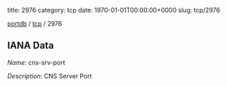title: 2976
category: tcp
date: 1970-01-01T00:00:00+0000
slug: tcp/2976

[portdb](/) / [tcp](/category/tcp.html) / 2976


## IANA Data

_Name:_ cns-srv-port

_Description:_ CNS Server Port

